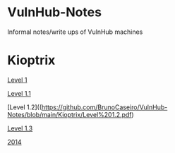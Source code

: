 # VulnHub-Notes
Informal notes/write ups of VulnHub machines

# Kioptrix
[Level 1](https://github.com/BrunoCaseiro/VulnHub-Notes/blob/main/Kioptrix/Level%201.pdf)

[Level 1.1](https://github.com/BrunoCaseiro/VulnHub-Notes/blob/main/Kioptrix/Level%201.1.pdf)

[Level 1.2]((https://github.com/BrunoCaseiro/VulnHub-Notes/blob/main/Kioptrix/Level%201.2.pdf)

[Level 1.3]()

[2014]()
